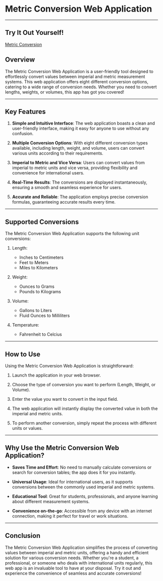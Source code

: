 # **Metric Conversion Web Application**

---

## Try It Out Yourself!
[Metric Conversion](https://metric-conversion.vercel.app/)

## Overview

The Metric Conversion Web Application is a user-friendly tool designed to effortlessly convert values between imperial and metric measurement systems. This web application offers eight different conversion options, catering to a wide range of conversion needs. Whether you need to convert lengths, weights, or volumes, this app has got you covered!

---

## Key Features

1. **Simple and Intuitive Interface**: The web application boasts a clean and user-friendly interface, making it easy for anyone to use without any confusion.

2. **Multiple Conversion Options**: With eight different conversion types available, including length, weight, and volume, users can convert various units according to their requirements.

3. **Imperial to Metric and Vice Versa**: Users can convert values from imperial to metric units and vice versa, providing flexibility and convenience for international users.

4. **Real-Time Results**: The conversions are displayed instantaneously, ensuring a smooth and seamless experience for users.

5. **Accurate and Reliable**: The application employs precise conversion formulas, guaranteeing accurate results every time.

---

## Supported Conversions

The Metric Conversion Web Application supports the following unit conversions:

1. Length:
    - Inches to Centimeters
    - Feet to Meters
    - Miles to Kilometers

2. Weight:
    - Ounces to Grams
    - Pounds to Kilograms

3. Volume:
    - Gallons to Liters
    - Fluid Ounces to Milliliters

4. Temperature:
    - Fahrenheit to Celcius

---

## How to Use

Using the Metric Conversion Web Application is straightforward:

1. Launch the application in your web browser.

2. Choose the type of conversion you want to perform (Length, Weight, or Volume).

3. Enter the value you want to convert in the input field.

4. The web application will instantly display the converted value in both the imperial and metric units.

5. To perform another conversion, simply repeat the process with different units or values.

---

## Why Use the Metric Conversion Web Application?

- **Saves Time and Effort**: No need to manually calculate conversions or search for conversion tables; the app does it for you instantly.

- **Universal Usage**: Ideal for international users, as it supports conversions between the commonly used imperial and metric systems.

- **Educational Tool**: Great for students, professionals, and anyone learning about different measurement systems.

- **Convenience on-the-go**: Accessible from any device with an internet connection, making it perfect for travel or work situations.

---

## Conclusion

The Metric Conversion Web Application simplifies the process of converting values between imperial and metric units, offering a handy and efficient solution for various conversion needs. Whether you're a student, a professional, or someone who deals with international units regularly, this web app is an invaluable tool to have at your disposal. Try it out and experience the convenience of seamless and accurate conversions!

